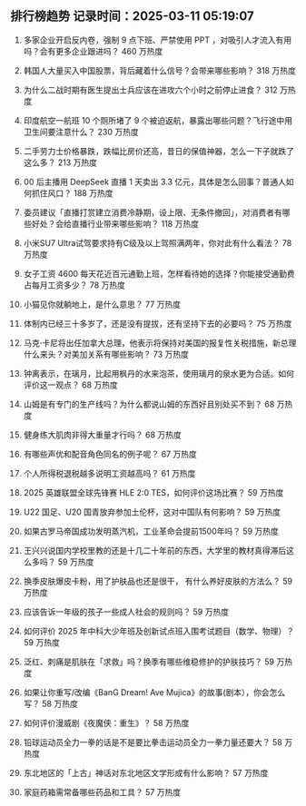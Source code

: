 
## 排行榜趋势 记录时间：2025-03-11 05:19:07
  
  1. 多家企业开启反内卷，强制 9 点下班、严禁使用 PPT ，对吸引人才流入有用吗？会有更多企业跟进吗？ 460 万热度
    
  2. 韩国人大量买入中国股票，背后藏着什么信号？会带来哪些影响？ 318 万热度
    
  3. 为什么二战时期有医生提出士兵应该在进攻六个小时之前停止进食？ 312 万热度
    
  4. 印度航空一航班 10 个厕所堵了 9 个被迫返航，暴露出哪些问题？飞行途中用卫生间要注意什么？ 230 万热度
    
  5. 二手劳力士价格暴跌，跌幅比房价还高，昔日的保值神器，怎么一下子就跌了这么多？ 213 万热度
    
  6. 00 后主播用 DeepSeek 直播 1 天卖出 3.3 亿元，具体是怎么回事？普通人如何抓住风口？ 188 万热度
    
  7. 委员建议「直播打赏建立消费冷静期，设上限、无条件撤回」，对消费者有哪些好处？会给直播行业带来哪些影响？ 118 万热度
    
  8. 小米SU7 Ultra试驾要求持有C级及以上驾照满两年，你对此有什么看法？ 78 万热度
    
  9. 女子工资 4600 每天花近百元通勤上班，怎样看待她的选择？你能接受通勤费占每月工资多少？ 78 万热度
    
  10. 小猫见你就躺地上，是什么意思？ 77 万热度
    
  11. 体制内已经三十多岁了，还是没有提拔，还有坚持下去的必要吗？ 75 万热度
    
  12. 马克·卡尼将出任加拿大总理，他表示将保持对美国的报复性关税措施，新总理什么来头？对美加关系有哪些影响？ 73 万热度
    
  13. 钟离表示，在璃月，比起用枫丹的水来泡茶，使用璃月的泉水更为合适。如何评价这一观点？ 68 万热度
    
  14. 山姆是有专门的生产线吗？为什么都说山姆的东西好且别处买不到？ 68 万热度
    
  15. 健身练大肌肉非得大重量才行吗？ 68 万热度
    
  16. 有哪些声优和配音角色同名的例子呢？ 67 万热度
    
  17. 个人所得税退税越多说明工资越高吗？ 61 万热度
    
  18. 2025 英雄联盟全球先锋赛 HLE 2:0 TES，如何评价这场比赛？ 59 万热度
    
  19. U22 国足、U20 国青放弃参加土伦杯，这对中国队有何影响？ 59 万热度
    
  20. 如果古罗马帝国成功发明蒸汽机，工业革命会提前1500年吗？ 59 万热度
    
  21. 王兴兴说国内学校里教的还是十几二十年前的东西，大学里的教材真得滞后这么多吗？ 59 万热度
    
  22. 换季皮肤爆皮卡粉，用了护肤品也还是很干， 有什么养好皮肤的方法么？ 59 万热度
    
  23. 应该告诉一年级的孩子一些成人社会的规则吗？ 59 万热度
    
  24. 如何评价 2025 年中科大少年班及创新试点班入围考试题目（数学、物理）？ 59 万热度
    
  25. 泛红、刺痛是肌肤在「求救」吗？换季有哪些维稳修护的护肤技巧？ 59 万热度
    
  26. 如果让你重写/改编《BanG Dream! Ave Mujica》的故事(剧本），你会怎么写？ 58 万热度
    
  27. 如何评价漫威剧《夜魔侠：重生》？ 58 万热度
    
  28. 铅球运动员全力一拳的话是不是要比拳击运动员全力一拳力量还要大？ 58 万热度
    
  29. 东北地区的「上古」神话对东北地区文学形成有什么影响？ 57 万热度
    
  30. 家庭药箱需常备哪些药品和工具？ 57 万热度
    